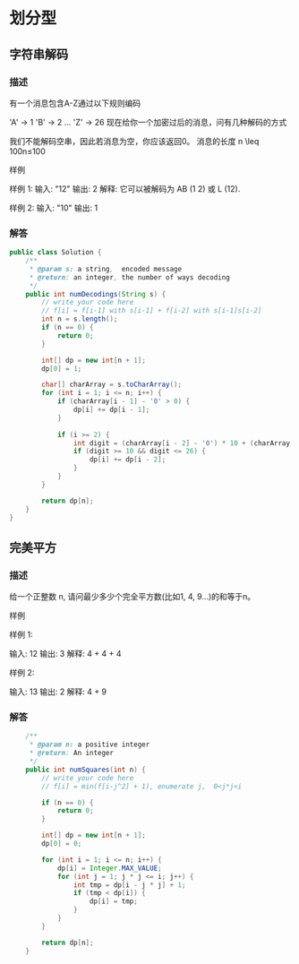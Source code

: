 # 划分型
## 字符串解码
### 描述
有一个消息包含A-Z通过以下规则编码

'A' -> 1
'B' -> 2
...
'Z' -> 26
现在给你一个加密过后的消息，问有几种解码的方式

我们不能解码空串，因此若消息为空，你应该返回0。
消息的长度 n \leq 100n≤100

样例

样例 1:
输入: "12"
输出: 2
解释: 它可以被解码为 AB (1 2) 或 L (12).

样例 2:
输入: "10"
输出: 1


### 解答
```java
public class Solution {
    /**
     * @param s: a string,  encoded message
     * @return: an integer, the number of ways decoding
     */
    public int numDecodings(String s) {
        // write your code here
        // f[i] = f[i-1] with s[i-1] + f[i-2] with s[i-1]s[i-2]
        int n = s.length();
        if (n == 0) {
            return 0;
        }

        int[] dp = new int[n + 1];
        dp[0] = 1;

        char[] charArray = s.toCharArray();
        for (int i = 1; i <= n; i++) {
            if (charArray[i - 1] - '0' > 0) {
                dp[i] += dp[i - 1];
            }
            
            if (i >= 2) {
                int digit = (charArray[i - 2] - '0') * 10 + (charArray[i - 1] - '0');
                if (digit >= 10 && digit <= 26) {
                    dp[i] += dp[i - 2];
                }
            }
        }

        return dp[n];
    }
}
```

## 完美平方
### 描述
给一个正整数 n, 请问最少多少个完全平方数(比如1, 4, 9...)的和等于n。

样例

样例 1:

输入: 12
输出: 3
解释: 4 + 4 + 4

样例 2:

输入: 13
输出: 2
解释: 4 + 9
### 解答
```java
    /**
     * @param n: a positive integer
     * @return: An integer
     */
    public int numSquares(int n) {
        // write your code here
        // f[i] = min(f[i-j^2] + 1), enumerate j,  0<j*j<i

        if (n == 0) {
            return 0;
        }

        int[] dp = new int[n + 1];
        dp[0] = 0;

        for (int i = 1; i <= n; i++) {
            dp[i] = Integer.MAX_VALUE;
            for (int j = 1; j * j <= i; j++) {
                int tmp = dp[i - j * j] + 1;
                if (tmp < dp[i]) {
                    dp[i] = tmp;
                }
            }
        }

        return dp[n];
    }
```
